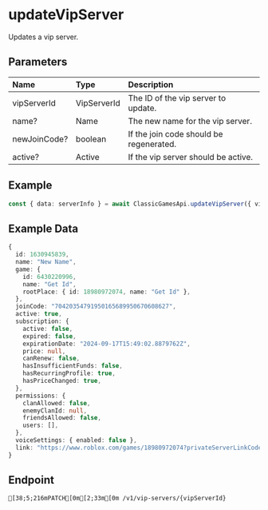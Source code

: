 
# updateVipServer
Updates a vip server.


## Parameters
| Name         | Type        | Description                             |
| :----------- | :---------- | :-------------------------------------- |
| vipServerId  | VipServerId | The ID of the vip server to update.     |
| name?        | Name        | The new name for the vip server.        |
| newJoinCode? | boolean     | If the join code should be regenerated. |
| active?      | Active      | If the vip server should be active.     |



## Example
```ts copy showLineNumbers
const { data: serverInfo } = await ClassicGamesApi.updateVipServer({ vipServerId: 1630945839, name: "New Name" }); 
```


## Example Data
```ts copy showLineNumbers
{
  id: 1630945839,
  name: "New Name",
  game: {
    id: 6430220996,
    name: "Get Id",
    rootPlace: { id: 18980972074, name: "Get Id" },
  },
  joinCode: "70420354791950165689950670608627",
  active: true,
  subscription: {
    active: false,
    expired: false,
    expirationDate: "2024-09-17T15:49:02.8879762Z",
    price: null,
    canRenew: false,
    hasInsufficientFunds: false,
    hasRecurringProfile: true,
    hasPriceChanged: true,
  },
  permissions: {
    clanAllowed: false,
    enemyClanId: null,
    friendsAllowed: false,
    users: [],
  },
  voiceSettings: { enabled: false },
  link: "https://www.roblox.com/games/18980972074?privateServerLinkCode=70420354791950165689950670608627",
} 
```


## Endpoint
```ansi
[38;5;216mPATCH[0m[2;33m[0m /v1/vip-servers/{vipServerId}
```
  